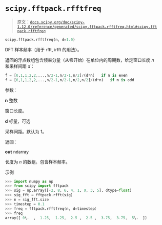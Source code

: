 # `scipy.fftpack.rfftfreq`

> 原文：[`docs.scipy.org/doc/scipy-1.12.0/reference/generated/scipy.fftpack.rfftfreq.html#scipy.fftpack.rfftfreq`](https://docs.scipy.org/doc/scipy-1.12.0/reference/generated/scipy.fftpack.rfftfreq.html#scipy.fftpack.rfftfreq)

```py
scipy.fftpack.rfftfreq(n, d=1.0)
```

DFT 样本频率（用于 rfft, irfft 的用法）。

返回的浮点数组包含频率分量（从零开始）在单位内的周期数，给定窗口长度 *n* 和采样间距 *d*：

```py
f = [0,1,1,2,2,...,n/2-1,n/2-1,n/2]/(d*n)   if n is even
f = [0,1,1,2,2,...,n/2-1,n/2-1,n/2,n/2]/(d*n)   if n is odd 
```

参数：

**n** 整数

窗口长度。

**d** 标量，可选

采样间距。默认为 1。

返回：

**out** ndarray

长度为 *n* 的数组，包含样本频率。

示例

```py
>>> import numpy as np
>>> from scipy import fftpack
>>> sig = np.array([-2, 8, 6, 4, 1, 0, 3, 5], dtype=float)
>>> sig_fft = fftpack.rfft(sig)
>>> n = sig_fft.size
>>> timestep = 0.1
>>> freq = fftpack.rfftfreq(n, d=timestep)
>>> freq
array([ 0\.  ,  1.25,  1.25,  2.5 ,  2.5 ,  3.75,  3.75,  5\.  ]) 
```
